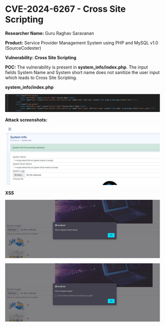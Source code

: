 # CVE-2024-6267 - Cross Site Scripting

**Researcher Name:** Guru Raghav Saravanan

**Product:** Service Provider Management System using PHP and MySQL v1.0 (SourceCodester)

**Vulnerability:** **Cross Site Scripting**


**POC:**
The vulnerability is present in **system_info/index.php**. The input fields System Name and System short name does not sanitize the user input which leads to Cross Site Scripting.

**system_info/index.php**

![system_info/index.php](/assets/CVE-2024-6267/pic1.png "system_info/index.php")

**Attack screenshots:**

![Website](/assets/CVE-2024-6267/pic2.png "Website")

**XSS**

![XSS](/assets/CVE-2024-6267/pic3.png "XSS")

![XSS](/assets/CVE-2024-6267/pic4.png "XSS")

